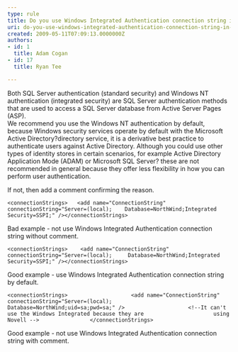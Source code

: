 ```yaml
---
type: rule
title: Do you use Windows Integrated Authentication connection string in web.config?
uri: do-you-use-windows-integrated-authentication-connection-string-in-webconfig
created: 2009-05-11T07:09:13.0000000Z
authors:
- id: 1
  title: Adam Cogan
- id: 17
  title: Ryan Tee

---
```


Both SQL Server authentication (standard security) and Windows NT authentication (integrated security) are SQL Server authentication methods that are used to access a SQL Server database from Active Server Pages (ASP). <br> 
We recommend you use the Windows NT authentication by default, because Windows security services operate by default with the Microsoft Active Directory?directory service, it is a derivative best practice to authenticate users against Active Directory. Although you could use other types of identity stores in certain scenarios, for example Active Directory Application Mode (ADAM) or Microsoft SQL Server? these are not recommended in general because they offer less flexibility in how you can perform user authentication.

If not, then add a comment confirming the reason.




```
<connectionStrings>   <add name="ConnectionString" connectionString="Server=(local);    Database=NorthWind;Integrated Security=SSPI;" /></connectionStrings>
```

Bad example - not use Windows Integrated Authentication connection string without comment. 





```
<connectionStrings>    <add name="ConnectionString" connectionString="Server=(local);     Database=NorthWind;Integrated Security=SSPI;" /></connectionStrings>
```

Good example - use Windows Integrated Authentication connection string by default. 





```
<connectionStrings>                    <add name="ConnectionString"                      connectionString="Server=(local);                     Database=NorthWind;uid=sa;pwd=sa;" />                    <!--It can't use the Windows Integrated because they are                      using Novell -->                </connectionStrings>
```

Good example - not use Windows Integrated Authentication connection string with comment.
